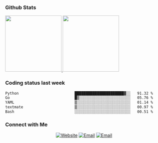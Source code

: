 
### Github Stats

<a href="https://github.com/lileixuan">
  <img height="180em" src="https://github-readme-stats.vercel.app/api?username=lileixuan&theme=buefy&show_icons=true" />
  <img height="180em" src="https://github-readme-stats.vercel.app/api/top-langs/?username=lileixuan&theme=buefy&layout=compact" />
</a>

### Coding status last week 

<!--START_SECTION:waka-->

```txt
Python                         ██████████████████████▓░░   91.32 %
Go                             █▒░░░░░░░░░░░░░░░░░░░░░░░   05.76 %
YAML                           ▒░░░░░░░░░░░░░░░░░░░░░░░░   01.14 %
textmate                       ▒░░░░░░░░░░░░░░░░░░░░░░░░   00.97 %
Bash                           ░░░░░░░░░░░░░░░░░░░░░░░░░   00.51 %
```

<!--END_SECTION:waka-->

### Connect with Me 

<p align="center">
<a href="https://www.koomu.cn/"><img alt="Website" src="https://img.shields.io/badge/Website-www.koomu.cn-blue?style=flat-square&logo=google-chrome"></a>
<a href="mailto:lileixuan@gmail.com"><img alt="Email" src="https://img.shields.io/badge/Email-lileixuan@gmail.com-blue?style=flat-square&logo=gmail"></a>
<a href="https://www.koomu.cn/rss/"><img alt="Email" src="https://img.shields.io/badge/RSS-www.koomu.cn%2Frss%2F-blue?style=flat-square&logo=rss"></a>


</p>
